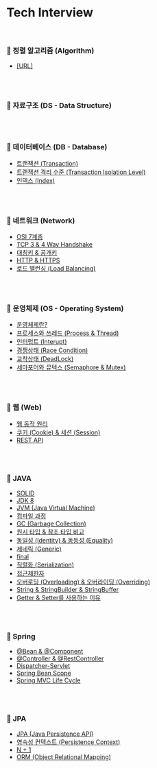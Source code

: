 # Tech Interview

<br />

### 📌 정렬 알고리즘 (Algorithm)
- [[URL]](https://www.notion.so/Algorithm-Technique-e47331c31739421f8f964a388d9ef052)
  
<br />
<br />
  
### 📌 자료구조 (DS - Data Structure)
  
<br />
<br />

### 📌 데이터베이스 (DB - Database)
- [트랜잭션 (Transaction)](/DB/트랜잭션(Transaction).md)
- [트랜잭션 격리 수준 (Transaction Isolation Level)](/DB/트랜잭션격리수준(TransactionIsolationLevel).md)
- [인덱스 (Index)](/DB/인덱스(Index).md)

<br />
<br />

### 📌 네트워크 (Network)
- [OSI 7계층](/Network/OSI7계층(OSI7Layer).md)
- [TCP 3 & 4 Way Handshake](/Network/TCP3-WayHandshake&4-WayHandShake.md)
- [대칭키 & 공개키](/Network/대칭키&공개키.md)
- [HTTP & HTTPS](/Network/HTTP&HTTPS.md)
- [로드 밸런싱 (Load Balancing)](/Network/로드밸런싱(LoadBalancing).md)

<br />
<br />

### 📌 운영체제 (OS - Operating System)
- [운영체제란?]()
- [프로세스와 쓰레드 (Process & Thread)](/OS/프로세스&쓰레드.md)
- [인터럽트 (Interupt)]()
- [경쟁상태 (Race Condition)](/OS/경쟁상태(RaceCondition).md)
- [교착상태 (DeadLock)](/OS/교착상태(DeadLock).md)
- [세마포어와 뮤텍스 (Semaphore & Mutex)](/OS/세마포어(Semaphore)&뮤텍스(Mutex).md)

<br />
<br />

### 📌 웹 (Web)
- [웹 동작 원리](/Web/웹동작원리.md)
- [쿠키 (Cookie) & 세션 (Session)](/Web/쿠키(Cookie)&세션(Session).md)
- [REST API](/Web/RESTAPI.md)

<br />
<br />

### 📌 JAVA
- [SOLID](/Java/SOLID.md)
- [JDK 8](/Java/JDK8.md)
- [JVM (Java Virtual Machine)](/Java/JVM.md)
- [컴파일 과정](/Java/컴파일과정.md)
- [GC (Garbage Collection)](/Java/GC.md)
- [원시 타입 & 참조 타입 비교](/Java/원시타입&참조타입.md)
- [동일성 (Identity) & 동등성 (Equality)](/Java/identity&equality.md)
- [제네릭 (Generic)](/Java/Generic.md)
- [final](/Java/Final.md)
- [직렬화 (Serialization)](/Java/직렬화&역직렬화.md)
- [접근제한자](/Java/접근제한자.md)
- [오버로딩 (Overloading) & 오버라이딩 (Overriding)](/Java/Overloading&Overriding.md)
- [String & StringBuilder & StringBuffer](/Java/StringvsStringBuildervsStringBuffer.md)
- [Getter & Setter를 사용하는 이유](/Java/Getter&Setter.md)

<br />
<br />

### 📌 Spring
- [@Bean & @Component](/Spring/Bean&Component.md)
- [@Controller & @RestController](/Spring/Controller&RestController.md)
- [Dispatcher-Servlet](/Spring/DispatcherServlet.md)
- [Spring Bean Scope](/Spring/SpringBeanScope.md)
- [Spring MVC Life Cycle](/Spring/SpringMVCLifeCycle.md)

<br />
<br />

### 📌 JPA
- [JPA (Java Persistence API)](/JPA/JPA.md)
- [영속성 컨텍스트 (Persistence Context)](/JPA/영속성컨텍스트.md)
- [N + 1](/JPA/N+1.md)
- [ORM (Object Relational Mapping)](/JPA/ORM.md)